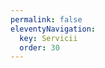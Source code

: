 ```yaml
---
permalink: false
eleventyNavigation:
  key: Servicii
  order: 30
---
```


<!-- used for navigation purposes only -->
